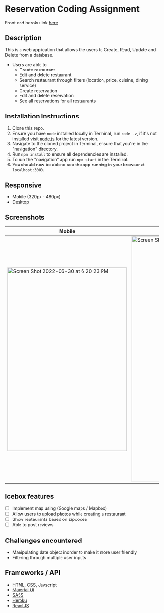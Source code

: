 # Reservation Coding Assignment

Front end heroku link [here](https://takehome-usv.herokuapp.com/).

## Description 
This is a web application that allows the users to Create, Read, Update and Delete from a database. 
- Users are able to
  - Create restaurant
  - Edit and delete restaurant
   - Search restaurant through filters (location, price, cuisine, dining service) 
  - Create reservation
  - Edit and delete reservation
  - See all reservations for all restaurants


## Installation Instructions 

1. Clone this repo.
2. Ensure you have `node` installed locally in Terminal, run `node -v`, if it's not installed visit [node.js](https://nodejs.org/en/) for the latest version.
3. Navigate to the cloned project in Terminal, ensure that you're in the "navigation" directory.
4. Run `npm install` to ensure all dependencies are installed.
5. To run the "navigation" app run `npm start` in the Terminal.
6. You should now be able to see the app running in your browser at `localhost:3000`.


## Responsive

- Mobile (320px - 480px)
- Desktop

## Screenshots

| Mobile  | Desktop |
| ------------- | ------------- |
| <img width="391" height="600" alt="Screen Shot 2022-06-30 at 6 20 23 PM" src="https://user-images.githubusercontent.com/55720394/176788348-1b521d7b-d760-4928-a188-d0145049797a.png"> | <img width="803" alt="Screen Shot 2022-06-30 at 6 19 49 PM" src="https://user-images.githubusercontent.com/55720394/176788412-58eb73a3-70fb-4876-a07a-c3f27cfe6ad3.png">  |


## Icebox features

- [ ] Implement map using (Google maps / Mapbox)
- [ ] Allow users to upload photos while creating a restaurant
- [ ] Show restaurants based on zipcodes
- [ ] Able to post reviews

## Challenges encountered
- Manipulating date object inorder to make it more user friendly
- Filtering through multiple user inputs 

## Frameworks / API

- HTML, CSS, Javscript
- [Material UI](https://mui.com/)
- [SASS](https://www.npmjs.com/package/node-sass)
- [Heroku](https://www.heroku.com/)
- [ReactJS](https://reactjs.org/)

